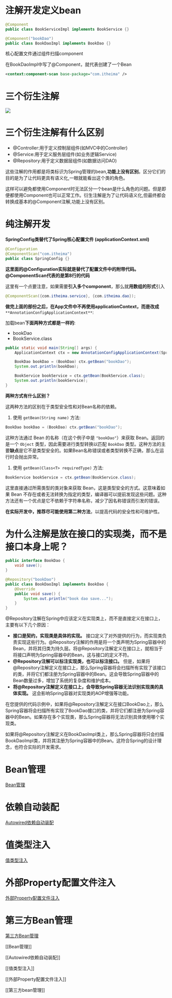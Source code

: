 # 注解开发定义bean

```Java
@Component
public class BookServiceImpl implements BookService {}
```

```Java
@Component("bookDao")
public class BookDaoImpl implements BookDao {}
```

核心配置文件通过组件扫描component

在BookDaoImpl中写了@Component，就代表创建了一个Bean

```XML
<context:component-scan base-package="com.itheima" />
```

# 三个衍生注解

[![](https://cdn.nlark.com/yuque/0/2023/png/38953059/1696460511883-d41ec65e-9b6a-43bf-94c9-502d77061b01.png)](https://cdn.nlark.com/yuque/0/2023/png/38953059/1696460511883-d41ec65e-9b6a-43bf-94c9-502d77061b01.png)

# 三个衍生注解有什么区别

- @Controller:用于定义控制层组件(如MVC中的Controller)
- @Service:用于定义服务层组件(如业务逻辑Service)
- @Repository:用于定义数据层组件(如数据访问DAO)

这些注解的作用都是将类标识为Spring管理的bean,**功能上没有区别**。区分它们的目的是为了让代码更具有语义化,一眼就能看出这个类的角色。

这样可以避免都使用Component时无法区分一个bean是什么角色的问题。但是即便都使用Component也可以正常工作。衍生注解是为了让代码语义化,但最终都会转换成基本的@Component注解,功能上没有区别。

# 纯注解开发

**SpringConfig类替代了Spring核心配置文件 (applicationContext.xml)**

```Java
@Configuration
@ComponentScan("com.itheima")
public class SpringConfig {}
```

**这里面的@Configuration实际就是替代了配置文件中的附带代码。@ComponentScan代表的是第8行的代码**

这里有一个点要注意，如果需要**引入多个component**，那么就**用数组的形式**引入

```Java
@ComponentScan({com.itheima.service}, {com.itheima.dao});
```

**做完上面的部份之后，在App文件中不再使用applicationContext，而是改成**`**AnnotationConfigApplicationContext**`:

加载bean**下面两种方式都是一样的**:

- bookDao
- BookService.class

```Java
public static void main(String[] args) {
    ApplicationContext ctx = new AnnotationConfigApplicationContext(SpringConfig.class);

    BookDao bookDao = (BookDao) ctx.getBean("bookDao");
    System.out.println(bookDao);

    BookService bookService = ctx.getBean(BookService.class);
    System.out.println(bookService);
}
```

**两种方式有什么区别？**

这两种方法的区别在于类型安全性和对Bean名称的依赖。

1. 使用 `getBean(String name)` 方法:

```Java
BookDao bookDao = (BookDao) ctx.getBean("bookDao");
```

这种方法通过 Bean 的名称（在这个例子中是 `"bookDao"`）来获取 Bean。返回的是一个 `Object` 类型，因此需要进行类型转换以匹配 `BookDao` 类型。这种方法的主要**缺点**是它不是类型安全的。如果Bean名称错误或者类型转换不正确，那么在运行时会抛出异常。

1. 使用 `getBean(Class<T> requiredType)` 方法:

```Java
BookService bookService = ctx.getBean(BookService.class);
```

这里直接通过所需类型的类对象来获取 Bean，这是类型安全的方式。这意味着如果 Bean 不存在或者无法转换为指定的类型，编译器可以提前发现这些问题。这种方法还有一个优点是它不依赖于字符串名称，减少了因名称错误而引发的错误。

**在实际开发中，推荐尽可能使用第二种方法**，以提高代码的安全性和可维护性。

# 为什么注解是放在接口的实现类，而不是接口本身上呢？

```Java
public interface BookDao {
    void save();
}
```

```Java
@Repository("bookDao")
public class BookDaoImpl implements BookDao {
    @Override
    public void save() {
        System.out.println("book dao save...");
    }
}
```

@Repository注解在Spring中应该定义在实现类上，而不是直接定义在接口上，主要有以下几个原因：

- **接口是契约，实现类是具体的实现。** 接口定义了对外提供的行为，而实现类负责实现这些行为。@Repository注解的作用是将一个类声明为Spring容器中的Bean，并将其归类为持久层。将@Repository注解定义在接口上，就相当于将接口声明为Spring容器中的Bean，这与接口的定义不符。
- **@Repository注解可以标注实现类，也可以标注接口。** 但是，如果将@Repository注解定义在接口上，那么Spring容器将会扫描所有实现了该接口的类，并将它们都注册为Spring容器中的Bean。这会导致Spring容器中的Bean数量过多，增加了系统的复杂度和维护成本。
- **将@Repository注解定义在接口上，会导致Spring容器无法识别实现类的具体实现。** 这会影响Spring容器对实现类的AOP增强等功能。

在您提供的代码示例中，如果将@Repository注解定义在接口BookDao上，那么Spring容器将会扫描所有实现了BookDao接口的类，并将它们都注册为Spring容器中的Bean。如果存在多个实现类，那么Spring容器将无法识别具体使用哪个实现类。

如果将@Repository注解定义在BookDaoImpl类上，那么Spring容器将只会扫描BookDaoImpl类，并将其注册为Spring容器中的Bean。这符合Spring的设计理念，也符合实际的开发需求。

# Bean管理

[Bean管理](https://www.yuque.com/chuangshiji-poapl/epb8vm/paoif4ta936368x1)

# 依赖自动装配

[Autowired依赖自动装配](https://www.yuque.com/chuangshiji-poapl/epb8vm/kh3dtg1q5i28og2u)

# 值类型注入

[值类型注入](https://www.yuque.com/chuangshiji-poapl/epb8vm/pgg6p3nl4s6eyfst)

# 外部Property配置文件注入

[外部Property配置文件注入](https://www.yuque.com/chuangshiji-poapl/epb8vm/aaha2c6nivbw8af5)

# 第三方Bean管理

[第三方Bean管理](https://www.yuque.com/chuangshiji-poapl/epb8vm/yy4o9f0k2c40ipw0)

  

[[Bean管理]]

[[Autowired依赖自动装配]]

[[值类型注入]]

[[外部Property配置文件注入]]

[[第三方bean管理]]